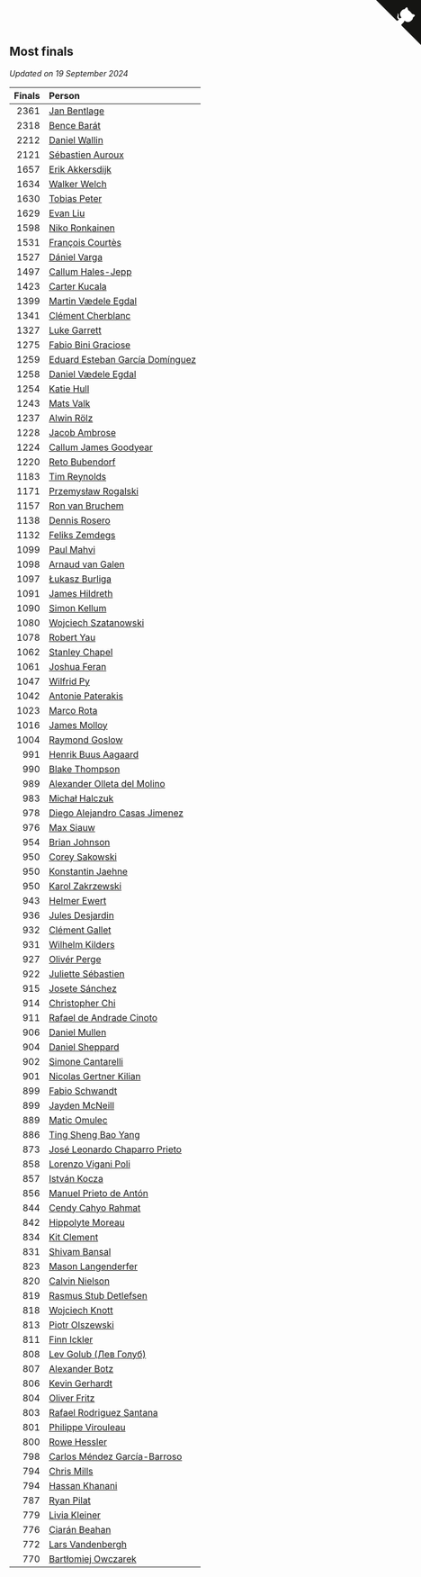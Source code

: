 ## Most finals

*Updated on 19 September 2024*

| Finals | Person |
| ---: | :--- |
| 2361 | [Jan Bentlage](https://www.worldcubeassociation.org/persons/2010BENT01) |
| 2318 | [Bence Barát](https://www.worldcubeassociation.org/persons/2008BARA01) |
| 2212 | [Daniel Wallin](https://www.worldcubeassociation.org/persons/2013WALL03) |
| 2121 | [Sébastien Auroux](https://www.worldcubeassociation.org/persons/2008AURO01) |
| 1657 | [Erik Akkersdijk](https://www.worldcubeassociation.org/persons/2005AKKE01) |
| 1634 | [Walker Welch](https://www.worldcubeassociation.org/persons/2011WELC01) |
| 1630 | [Tobias Peter](https://www.worldcubeassociation.org/persons/2014PETE03) |
| 1629 | [Evan Liu](https://www.worldcubeassociation.org/persons/2009LIUE01) |
| 1598 | [Niko Ronkainen](https://www.worldcubeassociation.org/persons/2010RONK01) |
| 1531 | [François Courtès](https://www.worldcubeassociation.org/persons/2008COUR01) |
| 1527 | [Dániel Varga](https://www.worldcubeassociation.org/persons/2008VARG01) |
| 1497 | [Callum Hales-Jepp](https://www.worldcubeassociation.org/persons/2012HALE01) |
| 1423 | [Carter Kucala](https://www.worldcubeassociation.org/persons/2015KUCA01) |
| 1399 | [Martin Vædele Egdal](https://www.worldcubeassociation.org/persons/2013EGDA02) |
| 1341 | [Clément Cherblanc](https://www.worldcubeassociation.org/persons/2014CHER05) |
| 1327 | [Luke Garrett](https://www.worldcubeassociation.org/persons/2017GARR05) |
| 1275 | [Fabio Bini Graciose](https://www.worldcubeassociation.org/persons/2010GRAC02) |
| 1259 | [Eduard Esteban García Domínguez](https://www.worldcubeassociation.org/persons/2011EDUA01) |
| 1258 | [Daniel Vædele Egdal](https://www.worldcubeassociation.org/persons/2013EGDA01) |
| 1254 | [Katie Hull](https://www.worldcubeassociation.org/persons/2010HULL01) |
| 1243 | [Mats Valk](https://www.worldcubeassociation.org/persons/2007VALK01) |
| 1237 | [Alwin Rölz](https://www.worldcubeassociation.org/persons/2016ROLZ01) |
| 1228 | [Jacob Ambrose](https://www.worldcubeassociation.org/persons/2010AMBR01) |
| 1224 | [Callum James Goodyear](https://www.worldcubeassociation.org/persons/2012GOOD02) |
| 1220 | [Reto Bubendorf](https://www.worldcubeassociation.org/persons/2012BUBE01) |
| 1183 | [Tim Reynolds](https://www.worldcubeassociation.org/persons/2005REYN01) |
| 1171 | [Przemysław Rogalski](https://www.worldcubeassociation.org/persons/2013ROGA02) |
| 1157 | [Ron van Bruchem](https://www.worldcubeassociation.org/persons/2003BRUC01) |
| 1138 | [Dennis Rosero](https://www.worldcubeassociation.org/persons/2010ROSE03) |
| 1132 | [Feliks Zemdegs](https://www.worldcubeassociation.org/persons/2009ZEMD01) |
| 1099 | [Paul Mahvi](https://www.worldcubeassociation.org/persons/2012MAHV01) |
| 1098 | [Arnaud van Galen](https://www.worldcubeassociation.org/persons/2006GALE01) |
| 1097 | [Łukasz Burliga](https://www.worldcubeassociation.org/persons/2013BURL01) |
| 1091 | [James Hildreth](https://www.worldcubeassociation.org/persons/2009HILD01) |
| 1090 | [Simon Kellum](https://www.worldcubeassociation.org/persons/2016KELL12) |
| 1080 | [Wojciech Szatanowski](https://www.worldcubeassociation.org/persons/2011SZAT01) |
| 1078 | [Robert Yau](https://www.worldcubeassociation.org/persons/2009YAUR01) |
| 1062 | [Stanley Chapel](https://www.worldcubeassociation.org/persons/2016CHAP04) |
| 1061 | [Joshua Feran](https://www.worldcubeassociation.org/persons/2011FERA01) |
| 1047 | [Wilfrid Py](https://www.worldcubeassociation.org/persons/2016PYWI01) |
| 1042 | [Antonie Paterakis](https://www.worldcubeassociation.org/persons/2012PATE01) |
| 1023 | [Marco Rota](https://www.worldcubeassociation.org/persons/2009ROTA01) |
| 1016 | [James Molloy](https://www.worldcubeassociation.org/persons/2011MOLL01) |
| 1004 | [Raymond Goslow](https://www.worldcubeassociation.org/persons/2014GOSL01) |
| 991 | [Henrik Buus Aagaard](https://www.worldcubeassociation.org/persons/2006BUUS01) |
| 990 | [Blake Thompson](https://www.worldcubeassociation.org/persons/2010THOM03) |
| 989 | [Alexander Olleta del Molino](https://www.worldcubeassociation.org/persons/2008OLLE01) |
| 983 | [Michał Halczuk](https://www.worldcubeassociation.org/persons/2006HALC01) |
| 978 | [Diego Alejandro Casas Jimenez](https://www.worldcubeassociation.org/persons/2014JIME05) |
| 976 | [Max Siauw](https://www.worldcubeassociation.org/persons/2017SIAU02) |
| 954 | [Brian Johnson](https://www.worldcubeassociation.org/persons/2013JOHN10) |
| 950 | [Corey Sakowski](https://www.worldcubeassociation.org/persons/2011SAKO01) |
| 950 | [Konstantin Jaehne](https://www.worldcubeassociation.org/persons/2015JAEH01) |
| 950 | [Karol Zakrzewski](https://www.worldcubeassociation.org/persons/2014ZAKR01) |
| 943 | [Helmer Ewert](https://www.worldcubeassociation.org/persons/2015EWER01) |
| 936 | [Jules Desjardin](https://www.worldcubeassociation.org/persons/2010DESJ01) |
| 932 | [Clément Gallet](https://www.worldcubeassociation.org/persons/2004GALL02) |
| 931 | [Wilhelm Kilders](https://www.worldcubeassociation.org/persons/2010KILD02) |
| 927 | [Olivér Perge](https://www.worldcubeassociation.org/persons/2007PERG01) |
| 922 | [Juliette Sébastien](https://www.worldcubeassociation.org/persons/2014SEBA01) |
| 915 | [Josete Sánchez](https://www.worldcubeassociation.org/persons/2015SANC18) |
| 914 | [Christopher Chi](https://www.worldcubeassociation.org/persons/2014CHIC01) |
| 911 | [Rafael de Andrade Cinoto](https://www.worldcubeassociation.org/persons/2007CINO01) |
| 906 | [Daniel Mullen](https://www.worldcubeassociation.org/persons/2016MULL04) |
| 904 | [Daniel Sheppard](https://www.worldcubeassociation.org/persons/2009SHEP01) |
| 902 | [Simone Cantarelli](https://www.worldcubeassociation.org/persons/2012CANT02) |
| 901 | [Nicolas Gertner Kilian](https://www.worldcubeassociation.org/persons/2013GERT01) |
| 899 | [Fabio Schwandt](https://www.worldcubeassociation.org/persons/2014SCHW02) |
| 899 | [Jayden McNeill](https://www.worldcubeassociation.org/persons/2012MCNE01) |
| 889 | [Matic Omulec](https://www.worldcubeassociation.org/persons/2010OMUL02) |
| 886 | [Ting Sheng Bao Yang](https://www.worldcubeassociation.org/persons/2008BAOY01) |
| 873 | [José Leonardo Chaparro Prieto](https://www.worldcubeassociation.org/persons/2011CHAP01) |
| 858 | [Lorenzo Vigani Poli](https://www.worldcubeassociation.org/persons/2007POLI01) |
| 857 | [István Kocza](https://www.worldcubeassociation.org/persons/2005KOCZ01) |
| 856 | [Manuel Prieto de Antón](https://www.worldcubeassociation.org/persons/2015ANTO04) |
| 844 | [Cendy Cahyo Rahmat](https://www.worldcubeassociation.org/persons/2010RAHM02) |
| 842 | [Hippolyte Moreau](https://www.worldcubeassociation.org/persons/2008MORE02) |
| 834 | [Kit Clement](https://www.worldcubeassociation.org/persons/2008CLEM01) |
| 831 | [Shivam Bansal](https://www.worldcubeassociation.org/persons/2011BANS02) |
| 823 | [Mason Langenderfer](https://www.worldcubeassociation.org/persons/2013LANG03) |
| 820 | [Calvin Nielson](https://www.worldcubeassociation.org/persons/2014NIEL03) |
| 819 | [Rasmus Stub Detlefsen](https://www.worldcubeassociation.org/persons/2014DETL01) |
| 818 | [Wojciech Knott](https://www.worldcubeassociation.org/persons/2011KNOT01) |
| 813 | [Piotr Olszewski](https://www.worldcubeassociation.org/persons/2013OLSZ02) |
| 811 | [Finn Ickler](https://www.worldcubeassociation.org/persons/2012ICKL01) |
| 808 | [Lev Golub (Лев Голуб)](https://www.worldcubeassociation.org/persons/2014HOLU01) |
| 807 | [Alexander Botz](https://www.worldcubeassociation.org/persons/2013BOTZ01) |
| 806 | [Kevin Gerhardt](https://www.worldcubeassociation.org/persons/2013GERH01) |
| 804 | [Oliver Fritz](https://www.worldcubeassociation.org/persons/2014FRIT02) |
| 803 | [Rafael Rodriguez Santana](https://www.worldcubeassociation.org/persons/2012SANT12) |
| 801 | [Philippe Virouleau](https://www.worldcubeassociation.org/persons/2008VIRO01) |
| 800 | [Rowe Hessler](https://www.worldcubeassociation.org/persons/2007HESS01) |
| 798 | [Carlos Méndez García-Barroso](https://www.worldcubeassociation.org/persons/2010GARC02) |
| 794 | [Chris Mills](https://www.worldcubeassociation.org/persons/2014MILL04) |
| 794 | [Hassan Khanani](https://www.worldcubeassociation.org/persons/2018KHAN26) |
| 787 | [Ryan Pilat](https://www.worldcubeassociation.org/persons/2016PILA03) |
| 779 | [Livia Kleiner](https://www.worldcubeassociation.org/persons/2013KLEI03) |
| 776 | [Ciarán Beahan](https://www.worldcubeassociation.org/persons/2012BEAH01) |
| 772 | [Lars Vandenbergh](https://www.worldcubeassociation.org/persons/2003VAND01) |
| 770 | [Bartłomiej Owczarek](https://www.worldcubeassociation.org/persons/2013OWCZ01) |


<a href="https://github.com/jonatanklosko/wca_statistics" class="github-corner" aria-label="View source on Github"><svg width="80" height="80" viewBox="0 0 250 250" style="fill:#151513; color:#fff; position: absolute; top: 0; border: 0; right: 0;" aria-hidden="true"><path d="M0,0 L115,115 L130,115 L142,142 L250,250 L250,0 Z"></path><path d="M128.3,109.0 C113.8,99.7 119.0,89.6 119.0,89.6 C122.0,82.7 120.5,78.6 120.5,78.6 C119.2,72.0 123.4,76.3 123.4,76.3 C127.3,80.9 125.5,87.3 125.5,87.3 C122.9,97.6 130.6,101.9 134.4,103.2" fill="currentColor" style="transform-origin: 130px 106px;" class="octo-arm"></path><path d="M115.0,115.0 C114.9,115.1 118.7,116.5 119.8,115.4 L133.7,101.6 C136.9,99.2 139.9,98.4 142.2,98.6 C133.8,88.0 127.5,74.4 143.8,58.0 C148.5,53.4 154.0,51.2 159.7,51.0 C160.3,49.4 163.2,43.6 171.4,40.1 C171.4,40.1 176.1,42.5 178.8,56.2 C183.1,58.6 187.2,61.8 190.9,65.4 C194.5,69.0 197.7,73.2 200.1,77.6 C213.8,80.2 216.3,84.9 216.3,84.9 C212.7,93.1 206.9,96.0 205.4,96.6 C205.1,102.4 203.0,107.8 198.3,112.5 C181.9,128.9 168.3,122.5 157.7,114.1 C157.9,116.9 156.7,120.9 152.7,124.9 L141.0,136.5 C139.8,137.7 141.6,141.9 141.8,141.8 Z" fill="currentColor" class="octo-body"></path></svg></a><style>.github-corner:hover .octo-arm{animation:octocat-wave 560ms ease-in-out}@keyframes octocat-wave{0%,100%{transform:rotate(0)}20%,60%{transform:rotate(-25deg)}40%,80%{transform:rotate(10deg)}}@media (max-width:500px){.github-corner:hover .octo-arm{animation:none}.github-corner .octo-arm{animation:octocat-wave 560ms ease-in-out}}</style>
